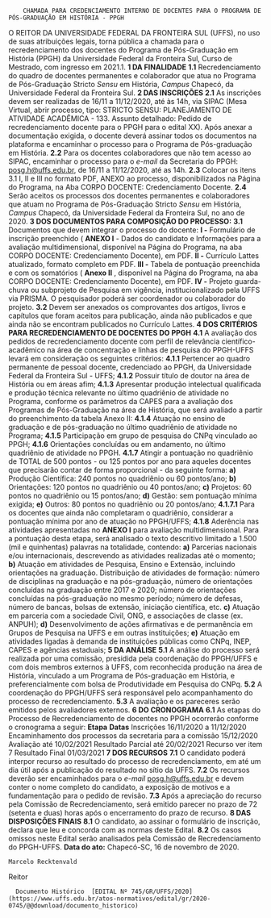         CHAMADA PARA CREDENCIAMENTO INTERNO DE DOCENTES PARA O PROGRAMA DE PÓS-GRADUAÇÃO EM HISTÓRIA - PPGH  

 O REITOR DA UNIVERSIDADE FEDERAL DA FRONTEIRA SUL (UFFS), no uso de suas atribuições legais, torna pública a chamada para o recredenciamento dos docentes do Programa de Pós-Graduação em História (PPGH) da Universidade Federal da Fronteira Sul, Curso de Mestrado, com ingresso em 2021.1.     **1 DA FINALIDADE**   **1.1**  Recredenciamento do quadro de docentes permanentes e colaborador que atua no Programa de Pós-Graduação Stricto *Sensu*  em História, *Campus*  Chapecó, da Universidade Federal da Fronteira Sul.     **2 DAS INSCRIÇÕES**   **2.1**  As inscrições devem ser realizadas de 16/11 a 11/12/2020, até às 14h, via SIPAC (Mesa Virtual, abrir processo, tipo: STRICTO SENSU: PLANEJAMENTO DE ATIVIDADE ACADÊMICA - 133. Assunto detalhado: Pedido de recredenciamento docente para o PPGH para o edital XX). Após anexar a documentação exigida, o docente deverá assinar todos os documentos na plataforma e encaminhar o processo para o Programa de Pós-graduação em História.  **2.2**  Para os docentes colaboradores que não tem acesso ao SIPAC, encaminhar o processo para o *e-mail*  da Secretaria do PPGH: posg.h@uffs.edu.br, de 16/11 a 11/12/2020, até as 14h. **2.3**  Colocar os itens 3.1 I, II e III no formato PDF, ANEXO ao processo, disponibilizados na Página do Programa, na Aba CORPO DOCENTE: Credenciamento Docente.  **2.4**  Serão aceitos os processos dos docentes permanentes e colaboradores que atuam no Programa de Pós-Graduação Stricto *Sensu*  em História, *Campus*  Chapecó, da Universidade Federal da Fronteira Sul, no ano de 2020.     **3 DOS DOCUMENTOS PARA COMPOSIÇÃO DO PROCESSO:**   **3.1**  Documentos que devem integrar o processo do docente:  **I -**  Formulário de inscrição preenchido ( **ANEXO I**  - Dados do candidato e Informações para a avaliação multidimensional, disponível na Página do Programa, na aba CORPO DOCENTE: Credenciamento Docente), em PDF.  **II -**  Currículo Lattes atualizado, formato completo em PDF.  **III -**  Tabela de pontuação preenchida e com os somatórios ( **Anexo II** , disponível na Página do Programa, na aba CORPO DOCENTE: Credenciamento Docente), em PDF.  **IV -**  Projeto guarda-chuva ou subprojeto de Pesquisa em vigência, institucionalizado pela UFFS via PRISMA. O pesquisador poderá ser coordenador ou colaborador do projeto.  **3.2**  Devem ser anexados os comprovantes dos artigos, livros e capítulos que foram aceitos para publicação, ainda não publicados e que ainda não se encontram publicados no Currículo Lattes.     **4 DOS CRITÉRIOS PARA RECREDENCIAMENTO DE DOCENTES DO PPGH**   **4.1**  A avaliação dos pedidos de recredenciamento docente com perfil de relevância científico-acadêmico na área de concentração e linhas de pesquisa do PPGH-UFFS levará em consideração os seguintes critérios:  **4.1.1**  Pertencer ao quadro permanente de pessoal docente, credenciado ao PPGH, da Universidade Federal da Fronteira Sul - UFFS;  **4.1.2**  Possuir título de doutor na área de História ou em áreas afim;  **4.1.3**  Apresentar produção intelectual qualificada e produção técnica relevante no último quadriênio de atividade no Programa, conforme os parâmetros da CAPES para a avaliação dos Programas de Pós-Graduação na área de História, que será avaliado a partir do preenchimento da tabela Anexo II:  **4.1.4**  Atuação no ensino de graduação e de pós-graduação no último quadriênio de atividade no Programa;  **4.1.5**  Participação em grupo de pesquisa do CNPq vinculado ao PPGH;  **4.1.6**  Orientações concluídas ou em andamento, no último quadriênio de atividade no PPGH.  **4.1.7**  Atingir a pontuação no quadriênio de TOTAL de 500 pontos - ou 125 pontos por ano para aqueles docentes que precisarão contar de forma proporcional - da seguinte forma:  **a)**  Produção Científica: 240 pontos no quadriênio ou 60 pontos/ano;  **b)**  Orientações: 120 pontos no quadriênio ou 40 pontos/ano;  **c)**  Projetos: 60 pontos no quadriênio ou 15 pontos/ano;  **d)**  Gestão: sem pontuação mínima exigida;  **e)**  Outros: 80 pontos no quadriênio ou 20 pontos/ano;  **4.1.7.1**  Para os docentes que ainda não completaram o quadriênio, considerar a pontuação mínima por ano de atuação no PPGH/UFFS;  **4.1.8**  Aderência nas atividades apresentadas no **ANEXO I**  para avaliação multidimensional. Para a pontuação desta etapa, será analisado o texto descritivo limitado a 1.500 (mil e quinhentas) palavras na totalidade, contendo:  **a)**  Parcerias nacionais e/ou internacionais, descrevendo as atividades realizadas até o momento;  **b)**  Atuação em atividades de Pesquisa, Ensino e Extensão, incluindo orientações na graduação. Distribuição de atividades de formação: número de disciplinas na graduação e na pós-graduação, número de orientações concluídas na graduação entre 2017 e 2020; número de orientações concluídas na pós-graduação no mesmo período; número de defesas, número de bancas, bolsas de extensão, iniciação científica, etc.  **c)**  Atuação em parceria com a sociedade Civil, ONG, e associações de classe (ex. ANPUH);  **d)**  Desenvolvimento de ações afirmativas e de permanência em Grupos de Pesquisa na UFFS e em outras instituições;  **e)**  Atuação em atividades ligadas à demanda de instituições públicas como CNPq, INEP, CAPES e agências estaduais;     **5 DA ANÁLISE**   **5.1**  A análise do processo será realizada por uma comissão, presidida pela coordenação do PPGH/UFFS e com dois membros externos à UFFS, com reconhecida produção na área de História, vinculado a um Programa de Pós-graduação em História, e preferencialmente com bolsa de Produtividade em Pesquisa do CNPq.  **5.2**  A coordenação do PPGH/UFFS será responsável pelo acompanhamento do processo de recredenciamento.  **5.3**  A avaliação e os pareceres serão emitidos pelos avaliadores externos.     **6 DO CRONOGRAMA**   **6.1**  As etapas do Processo de Recredenciamento de docentes no PPGH ocorrerão conforme o cronograma a seguir:      **Etapa**     **Datas**      Inscrições   16/11/2020 a 11/12/2020     Encaminhamento dos processos da secretaria para a comissão   15/12/2020     Avaliação   até 10/02/2021     Resultado Parcial   até 20/02/2021     Recurso   ver item 7     Resultado Final   01/03/2021        **7 DOS RECURSOS**   **7.1**  O candidato poderá interpor recurso ao resultado do processo de recredenciamento, em até um dia útil após a publicação do resultado no sítio da UFFS.  **7.2**  Os recursos deverão ser encaminhados para o *e-mail*  posg.h@uffs.edu.br e devem conter o nome completo do candidato, a exposição de motivos e a fundamentação para o pedido de revisão.  **7.3**  Após a apreciação do recurso pela Comissão de Recredenciamento, será emitido parecer no prazo de 72 (setenta e duas) horas após o encerramento do prazo de recurso.     **8 DAS DISPOSIÇÕES FINAIS**   **8.1**  O candidato, ao assinar o formulário de inscrição, declara que leu e concorda com as normas deste Edital.  **8.2**  Os casos omissos neste Edital serão analisados pela Comissão de Recredenciamento do PPGH-UFFS.        **Data do ato:** Chapecó-SC, 16 de novembro de 2020.   
 

    Marcelo Recktenvald   
 Reitor 

      Documento Histórico  [EDITAL Nº 745/GR/UFFS/2020](https://www.uffs.edu.br/atos-normativos/edital/gr/2020-0745/@@download/documento_historico)     
      